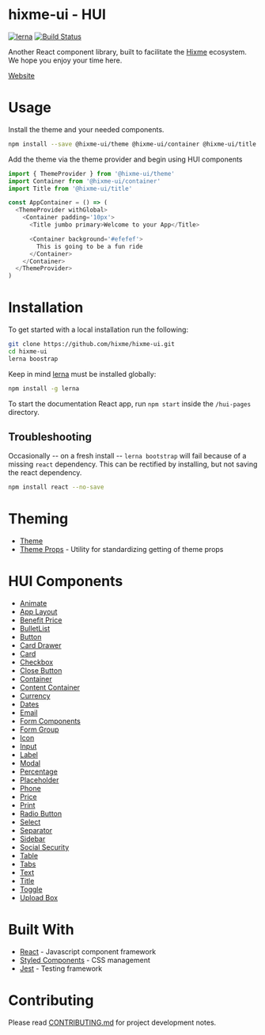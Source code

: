 hixme-ui - HUI
===============
[![lerna](https://img.shields.io/badge/maintained%20with-lerna-cc00ff.svg)](https://lernajs.io/)
[![Build Status](https://travis-ci.org/hixme/hixme-ui.svg?branch=master)](https://travis-ci.org/hixme/hixme-ui)

Another React component library, built to facilitate the
[Hixme](https://hixme.com/) ecosystem. We hope you enjoy your time here.

[Website](https://hixme.github.io/hixme-ui)

# Usage

Install the theme and your needed components.

```bash
npm install --save @hixme-ui/theme @hixme-ui/container @hixme-ui/title
```

Add the theme via the theme provider and begin using HUI components

```javascript
import { ThemeProvider } from '@hixme-ui/theme'
import Container from '@hixme-ui/container'
import Title from '@hixme-ui/title'

const AppContainer = () => (
  <ThemeProvider withGlobal>
    <Container padding='10px'>
      <Title jumbo primary>Welcome to your App</Title>

      <Container background='#efefef'>
        This is going to be a fun ride
      </Container>
    </Container>
  </ThemeProvider>
)
```

# Installation

To get started with a local installation run the following:

```bash
git clone https://github.com/hixme/hixme-ui.git
cd hixme-ui
lerna boostrap
```

Keep in mind [lerna](https://github.com/lerna/lerna) must be installed globally: 

```bash
npm install -g lerna
```

To start the documentation React app, run `npm start` inside the `/hui-pages` directory.

## Troubleshooting

Occasionally -- on a fresh install -- `lerna bootstrap` will fail because of a missing `react` dependency. This can be rectified by installing, but not saving the react dependency.

```bash
npm install react --no-save
```

# Theming 

- [Theme](https://github.com/hixme/hixme-ui/tree/master/packages/theme)
- [Theme Props](https://github.com/hixme/hixme-ui/tree/master/packages/theme-props) - Utility for standardizing getting of theme props

# HUI Components

- [Animate](https://github.com/hixme/hixme-ui/tree/master/packages/animate)
- [App Layout](https://github.com/hixme/hixme-ui/tree/master/packages/app-layout)
- [Benefit Price](https://github.com/hixme/hixme-ui/tree/master/packages/benefit-price)
- [BulletList](https://github.com/hixme/hixme-ui/tree/master/packages/bullet-list)
- [Button](https://github.com/hixme/hixme-ui/tree/master/packages/button)
- [Card Drawer](https://github.com/hixme/hixme-ui/tree/master/packages/card-drawer)
- [Card](https://github.com/hixme/hixme-ui/tree/master/packages/card)
- [Checkbox](https://github.com/hixme/hixme-ui/tree/master/packages/checkbox)
- [Close Button](https://github.com/hixme/hixme-ui/tree/master/packages/close-button)
- [Container](https://github.com/hixme/hixme-ui/tree/master/packages/container)
- [Content Container](https://github.com/hixme/hixme-ui/tree/master/packages/content-container)
- [Currency](https://github.com/hixme/hixme-ui/tree/master/packages/currency)
- [Dates](https://github.com/hixme/hixme-ui/tree/master/packages/dates)
- [Email](https://github.com/hixme/hixme-ui/tree/master/packages/email)
- [Form Components](https://github.com/hixme/hixme-ui/tree/master/packages/forms)
- [Form Group](https://github.com/hixme/hixme-ui/tree/master/packages/form-group)
- [Icon](https://github.com/hixme/hixme-ui/tree/master/packages/icon)
- [Input](https://github.com/hixme/hixme-ui/tree/master/packages/input)
- [Label](https://github.com/hixme/hixme-ui/tree/master/packages/label)
- [Modal](https://github.com/hixme/hixme-ui/tree/master/packages/modal)
- [Percentage](https://github.com/hixme/hixme-ui/tree/master/packages/percentage)
- [Placeholder](https://github.com/hixme/hixme-ui/tree/master/packages/placeholder)
- [Phone](https://github.com/hixme/hixme-ui/tree/master/packages/phone)
- [Price](https://github.com/hixme/hixme-ui/tree/master/packages/price)
- [Print](https://github.com/hixme/hixme-ui/tree/master/packages/print)
- [Radio Button](https://github.com/hixme/hixme-ui/tree/master/packages/radio-button)
- [Select](https://github.com/hixme/hixme-ui/tree/master/packages/select)
- [Separator](https://github.com/hixme/hixme-ui/tree/master/packages/separator)
- [Sidebar](https://github.com/hixme/hixme-ui/tree/master/packages/sidebar)
- [Social Security](https://github.com/hixme/hixme-ui/tree/master/packages/social-security)
- [Table](https://github.com/hixme/hixme-ui/tree/master/packages/table)
- [Tabs](https://github.com/hixme/hixme-ui/tree/master/packages/tabs)
- [Text](https://github.com/hixme/hixme-ui/tree/master/packages/text)
- [Title](https://github.com/hixme/hixme-ui/tree/master/packages/title)
- [Toggle](https://github.com/hixme/hixme-ui/tree/master/packages/toggle)
- [Upload Box](https://github.com/hixme/hixme-ui/tree/master/packages/upload-box)

# Built With
- [React](https://reactjs.org/) - Javascript component framework
- [Styled Components](https://www.styled-components.com) - CSS management
- [Jest](https://facebook.github.io/jest/) - Testing framework

# Contributing
Please read
[CONTRIBUTING.md](https://github.com/hixme/hixme-ui/blob/master/CONTRIBUTING.md)
for project development notes.


